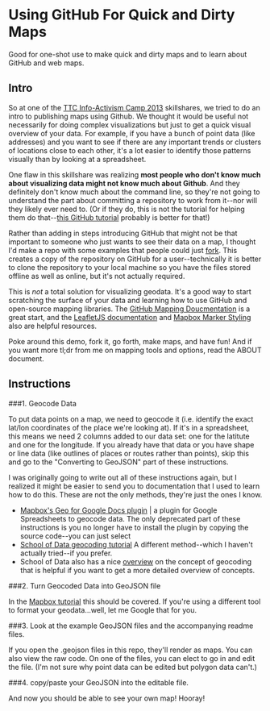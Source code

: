 Using GitHub For Quick and Dirty Maps
===============

Good for one-shot use to make quick and dirty maps and to learn about GitHub and web maps.

Intro
-----

So at one of the [TTC Info-Activism Camp 2013](https://camp2013.tacticaltech.org) skillshares, we tried to do an intro to publishing maps using Github. We thought it would be useful not necessarily for doing complex visualizations but just to get a quick visual overview of your data. For example, if you have a bunch of point data (like addresses) and you want to see if there are any important trends or clusters of locations close to each other, it's a lot easier to identify those patterns visually than by looking at a spreadsheet.

One flaw in this skillshare was realizing **most people who don't know much about visualizing data might not know much about Github**. And they definitely don't know much about the command line, so they're not going to understand the part about committing a repository to work from it--nor will they likely ever need to. (Or if they do, this is not the tutorial for helping them do that--[this GitHub tutorial](http://try.github.io/levels/1/challenges/1) probably is better for that!)

Rather than adding in steps introducing GitHub that might not be that important to someone who just wants to see their data on a map, I thought I'd make a repo with some examples that people could just [fork](https://help.github.com/articles/fork-a-repo). This creates a copy of the repository on GitHub for a user--technically it is better to clone the repository to your local machine so you have the files stored offline as well as online, but it's not actually required. 

This is *not* a total solution for visualizing geodata. It's a good way to start scratching the surface of your data and learning how to use GitHub and open-source mapping libraries. The [GitHub Mapping Doucmentation](https://help.github.com/articles/mapping-geojson-files-on-github) is a great start, and the [LeafletJS documentation](http://leafletjs.com/examples/geojson.html) and [Mapbox Marker Styling](http://www.mapbox.com/developers/simplestyle/) also are helpful resources. 

Poke around this demo, fork it, go forth, make maps, and have fun! And if you want more tl;dr from me on mapping tools and options, read the ABOUT document. 

Instructions
------------

###1. Geocode Data

To put data points on a map, we need to geocode it (i.e. identify the exact lat/lon coordinates of the place we're looking at). If it's in a spreadsheet, this means we need 2 columns added to our data set: one for the latitute and one for the longitude. If you already have that data or you have shape or line data (like outlines of places or routes rather than points), skip this and go to the "Converting to GeoJSON" part of these instructions. 

I was originally going to write out all of these instructions again, but I realized it might be easier to send you to documentation that I used to learn how to do this. These are not the only methods, they're just the ones I know. 

+   [Mapbox's Geo for Google Docs plugin](http://www.mapbox.com/geo-for-google-docs/) | a plugin for Google Spreadsheets to geocode data. The only deprecated part of these instructions is you no longer have to install the plugin by copying the source code--you can just select 
+   [School of Data geocoding tutorial](http://schoolofdata.org/handbook/recipes/geocoding/) A different method--which I haven't actually tried--if you prefer. 
+   School of Data also has a nice [overview](http://schoolofdata.org/handbook/courses/geocoding/) on the concept of geocoding that is helpful if you want to get a more detailed overview of concepts. 

###2. Turn Geocoded Data into GeoJSON file

In the [Mapbox tutorial](http://www.mapbox.com/geo-for-google-docs/) this should be covered. If you're using a different tool to format your geodata...well, let me Google that for you. 

###3. Look at the example GeoJSON files and the accompanying readme files. 

If you open the .geojson files in this repo, they'll render as maps. You can also view the raw code. On one of the files, you can elect to go in and edit the file. (I'm not sure why point data can be edited but polygon data can't.)

###4. copy/paste your GeoJSON into the editable file. 

And now you should be able to see your own map! Hooray!